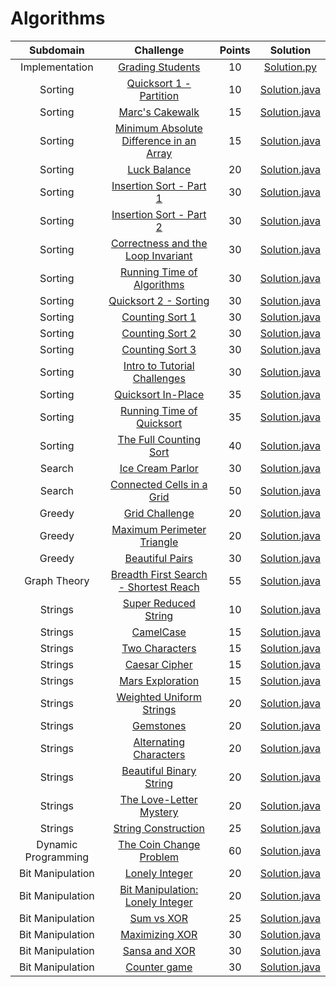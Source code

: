 # Algorithms

|        Subdomain        |                                                              Challenge                                                              | Points |                                                                                  Solution                                                                                 |
|:-----------------------:|:-----------------------------------------------------------------------------------------------------------------------------------:|:------:|:-------------------------------------------------------------------------------------------------------------------------------------------------------------------------:|
|         Implementation         | [Grading Students](https://www.hackerrank.com/challenges/grading/problem)                                                         |   10   | [Solution.py](https://github.com/arpitran/HackerRank_solutions/blob/master/Algorithms%20Python/Implementation/Grading%20Students/solution.py)                          |
|         Sorting         | [Quicksort 1 - Partition](https://www.hackerrank.com/challenges/quicksort1)                                                         |   10   | [Solution.java](https://github.com/RodneyShag/HackerRank_solutions/blob/master/Algorithms/Sorting/Quicksort%201%20-%20Partition/Solution.java)                          |
|         Sorting         | [Marc's Cakewalk](https://www.hackerrank.com/challenges/marcs-cakewalk)                                                             |   15   | [Solution.java](https://github.com/RodneyShag/HackerRank_solutions/blob/master/Algorithms/Sorting/Marc%27s%20Cakewalk/Solution.java)                                    |
|         Sorting         | [Minimum Absolute Difference in an Array](https://www.hackerrank.com/challenges/minimum-absolute-difference-in-an-array)            |   15   | [Solution.java](https://github.com/RodneyShag/HackerRank_solutions/blob/master/Algorithms/Sorting/Minimum%20Absolute%20Difference%20in%20an%20Array/Solution.java)      |
|         Sorting         | [Luck Balance](https://www.hackerrank.com/challenges/luck-balance)                                                                  |   20   | [Solution.java](https://github.com/RodneyShag/HackerRank_solutions/blob/master/Algorithms/Sorting/Luck%20Balance/Solution.java)                                         |
|         Sorting         | [Insertion Sort - Part 1](https://www.hackerrank.com/challenges/insertionsort1)                                                     |   30   | [Solution.java](https://github.com/RodneyShag/HackerRank_solutions/blob/master/Algorithms/Sorting/Insertion%20Sort%20-%20Part%201/Solution.java)                        |
|         Sorting         | [Insertion Sort - Part 2](https://www.hackerrank.com/challenges/insertionsort2)                                                     |   30   | [Solution.java](https://github.com/RodneyShag/HackerRank_solutions/blob/master/Algorithms/Sorting/Insertion%20Sort%20-%20Part%202/Solution.java)                        |
|         Sorting         | [Correctness and the Loop Invariant](https://www.hackerrank.com/challenges/correctness-invariant)                                   |   30   | [Solution.java](https://github.com/RodneyShag/HackerRank_solutions/blob/master/Algorithms/Sorting/Correctness%20and%20the%20Loop%20Invariant/Solution.java)             |
|         Sorting         | [Running Time of Algorithms](https://www.hackerrank.com/challenges/runningtime)                                                     |   30   | [Solution.java](https://github.com/RodneyShag/HackerRank_solutions/blob/master/Algorithms/Sorting/Running%20Time%20of%20Algorithms/Solution.java)                       |
|         Sorting         | [Quicksort 2 - Sorting](https://www.hackerrank.com/challenges/quicksort2)                                                           |   30   | [Solution.java](https://github.com/RodneyShag/HackerRank_solutions/blob/master/Algorithms/Sorting/Quicksort%202%20-%20Sorting/Solution.java)                            |
|         Sorting         | [Counting Sort 1](https://www.hackerrank.com/challenges/countingsort1)                                                              |   30   | [Solution.java](https://github.com/RodneyShag/HackerRank_solutions/blob/master/Algorithms/Sorting/Counting%20Sort%201/Solution.java)                                    |
|         Sorting         | [Counting Sort 2](https://www.hackerrank.com/challenges/countingsort2)                                                              |   30   | [Solution.java](https://github.com/RodneyShag/HackerRank_solutions/blob/master/Algorithms/Sorting/Counting%20Sort%202/Solution.java)                                    |
|         Sorting         | [Counting Sort 3](https://www.hackerrank.com/challenges/countingsort3)                                                              |   30   | [Solution.java](https://github.com/RodneyShag/HackerRank_solutions/blob/master/Algorithms/Sorting/Counting%20Sort%203/Solution.java)                                    |
|         Sorting         | [Intro to Tutorial Challenges](https://www.hackerrank.com/challenges/tutorial-intro)                                                |   30   | [Solution.java](https://github.com/RodneyShag/HackerRank_solutions/blob/master/Algorithms/Sorting/Intro%20to%20Tutorial%20Challenges/Solution.java)                     |
|         Sorting         | [Quicksort In-Place](https://www.hackerrank.com/challenges/quicksort3)                                                              |   35   | [Solution.java](https://github.com/RodneyShag/HackerRank_solutions/blob/master/Algorithms/Sorting/Quicksort%20In-Place/Solution.java)                                   |
|         Sorting         | [Running Time of Quicksort](https://www.hackerrank.com/challenges/quicksort4)                                                       |   35   | [Solution.java](https://github.com/RodneyShag/HackerRank_solutions/blob/master/Algorithms/Sorting/Running%20Time%20of%20Quicksort/Solution.java)                        |
|         Sorting         | [The Full Counting Sort](https://www.hackerrank.com/challenges/countingsort4)                                                       |   40   | [Solution.java](https://github.com/RodneyShag/HackerRank_solutions/blob/master/Algorithms/Sorting/The%20Full%20Counting%20Sort/Solution.java)                           |
|          Search         | [Ice Cream Parlor](https://www.hackerrank.com/challenges/icecream-parlor)                                                           |   30   | [Solution.java](https://github.com/RodneyShag/HackerRank_solutions/blob/master/Algorithms/Search/Ice%20Cream%20Parlor/Solution.java)                                    |
|          Search         | [Connected Cells in a Grid](https://www.hackerrank.com/challenges/connected-cell-in-a-grid)                                         |   50   | [Solution.java](https://github.com/RodneyShag/HackerRank_solutions/blob/master/Algorithms/Search/Connected%20Cells%20in%20a%20Grid/Solution.java)                       |
|          Greedy         | [Grid Challenge](https://www.hackerrank.com/challenges/grid-challenge)                                                              |   20   | [Solution.java](https://github.com/RodneyShag/HackerRank_solutions/blob/master/Algorithms/Greedy/Grid%20Challenge/Solution.java)                                        |
|          Greedy         | [Maximum Perimeter Triangle](https://www.hackerrank.com/challenges/maximum-perimeter-triangle)                                      |   20   | [Solution.java](https://github.com/RodneyShag/HackerRank_solutions/blob/master/Algorithms/Greedy/Maximum%20Perimeter%20Triangle/Solution.java)                          |
|          Greedy         | [Beautiful Pairs](https://www.hackerrank.com/challenges/beautiful-pairs)                                                            |   30   | [Solution.java](https://github.com/RodneyShag/HackerRank_solutions/blob/master/Algorithms/Greedy/Beautiful%20Pairs/Solution.java)                                       |
|       Graph Theory      | [Breadth First Search - Shortest Reach](https://www.hackerrank.com/challenges/bfsshortreach)                                        |   55   | [Solution.java](https://github.com/RodneyShag/HackerRank_solutions/blob/master/Algorithms/Graph%20Theory/Breadth%20First%20Search%20-%20Shortest%20Reach/Solution.java) |
|         Strings         | [Super Reduced String](https://www.hackerrank.com/challenges/reduced-string)                                                        |   10   | [Solution.java](https://github.com/RodneyShag/HackerRank_solutions/blob/master/Algorithms/Strings/Super%20Reduced%20String/Solution.java)                               |
|         Strings         | [CamelCase](https://www.hackerrank.com/challenges/camelcase)                                                                        |   15   | [Solution.java](https://github.com/RodneyShag/HackerRank_solutions/blob/master/Algorithms/Strings/CamelCase/Solution.java)                                              |
|         Strings         | [Two Characters](https://www.hackerrank.com/challenges/two-characters)                                                              |   15   | [Solution.java](https://github.com/RodneyShag/HackerRank_solutions/blob/master/Algorithms/Strings/Two%20Characters/Solution.java)                                       |
|         Strings         | [Caesar Cipher](https://www.hackerrank.com/challenges/caesar-cipher-1)                                                              |   15   | [Solution.java](https://github.com/RodneyShag/HackerRank_solutions/blob/master/Algorithms/Strings/Caesar%20Cipher/Solution.java)                                        |
|         Strings         | [Mars Exploration](https://www.hackerrank.com/challenges/mars-exploration)                                                          |   15   | [Solution.java](https://github.com/RodneyShag/HackerRank_solutions/blob/master/Algorithms/Strings/Mars%20Exploration/Solution.java)                                     |
|         Strings         | [Weighted Uniform Strings](https://www.hackerrank.com/challenges/weighted-uniform-string)                                           |   20   | [Solution.java](https://github.com/RodneyShag/HackerRank_solutions/blob/master/Algorithms/Strings/Weighted%20Uniform%20Strings/Solution.java)                           |
|         Strings         | [Gemstones](https://www.hackerrank.com/challenges/gem-stones)                                                                       |   20   | [Solution.java](https://github.com/RodneyShag/HackerRank_solutions/blob/master/Algorithms/Strings/Gemstones/Solution.java)                                              |
|         Strings         | [Alternating Characters](https://www.hackerrank.com/challenges/alternating-characters)                                              |   20   | [Solution.java](https://github.com/RodneyShag/HackerRank_solutions/blob/master/Algorithms/Strings/Alternating%20Characters/Solution.java)                               |
|         Strings         | [Beautiful Binary String](https://www.hackerrank.com/challenges/beautiful-binary-string)                                            |   20   | [Solution.java](https://github.com/RodneyShag/HackerRank_solutions/blob/master/Algorithms/Strings/Beautiful%20Binary%20String/Solution.java)                            |
|         Strings         | [The Love-Letter Mystery](https://www.hackerrank.com/challenges/the-love-letter-mystery)                                            |   20   | [Solution.java](https://github.com/RodneyShag/HackerRank_solutions/blob/master/Algorithms/Strings/The%20Love-Letter%20Mystery/Solution.java)                            |
|         Strings         | [String Construction](https://www.hackerrank.com/challenges/string-construction)                                                    |   25   | [Solution.java](https://github.com/RodneyShag/HackerRank_solutions/blob/master/Algorithms/Strings/String%20Construction/Solution.java)                                  |
|   Dynamic Programming   | [The Coin Change Problem](https://www.hackerrank.com/challenges/coin-change)                                                        |   60   | [Solution.java](https://github.com/RodneyShag/HackerRank_solutions/blob/master/Algorithms/Dynamic%20Programming/The%20Coin%20Change%20Problem/Solution.java)            |
|     Bit Manipulation    | [Lonely Integer](https://www.hackerrank.com/challenges/lonely-integer)                                                              |   20   | [Solution.java](https://github.com/RodneyShag/HackerRank_solutions/blob/master/Algorithms/Bit%20Manipulation/Lonely%20Integer/Solution.java)                            |
|     Bit Manipulation    | [Bit Manipulation: Lonely Integer](https://www.hackerrank.com/challenges/lonely-integer)                                            |   20   | [Solution.java](https://github.com/RodneyShag/HackerRank_solutions/blob/master/Algorithms/Bit%20Manipulation/Bit%20Manipulation%20-%20Lonely%20Integer/Solution.java)   |
|     Bit Manipulation    | [Sum vs XOR](https://www.hackerrank.com/challenges/sum-vs-xor)                                                                      |   25   | [Solution.java](https://github.com/RodneyShag/HackerRank_solutions/blob/master/Algorithms/Bit%20Manipulation/Sum%20vs%20XOR/Solution.java)                              |
|     Bit Manipulation    | [Maximizing XOR](https://www.hackerrank.com/challenges/maximizing-xor)                                                              |   30   | [Solution.java](https://github.com/RodneyShag/HackerRank_solutions/blob/master/Algorithms/Bit%20Manipulation/Maximizing%20XOR/Solution.java)                            |
|     Bit Manipulation    | [Sansa and XOR](https://www.hackerrank.com/challenges/sansa-and-xor)                                                                |   30   | [Solution.java](https://github.com/RodneyShag/HackerRank_solutions/blob/master/Algorithms/Bit%20Manipulation/Sansa%20and%20XOR/Solution.java)                           |
|     Bit Manipulation    | [Counter game](https://www.hackerrank.com/challenges/counter-game)                                                                  |   30   | [Solution.java](https://github.com/RodneyShag/HackerRank_solutions/blob/master/Algorithms/Bit%20Manipulation/Counter%20game/Solution.java)                              |
